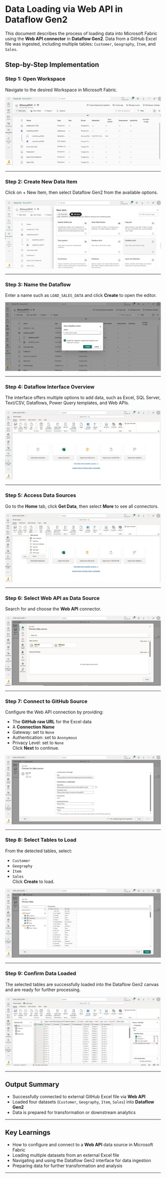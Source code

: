 # Data Loading via Web API in Dataflow Gen2  

This document describes the process of loading data into Microsoft Fabric using the **Web API connector** in **Dataflow Gen2**. Data from a GitHub Excel file was ingested, including multiple tables: `Customer`, `Geography`, `Item`, and `Sales`.

## Step-by-Step Implementation

### Step 1: Open Workspace

Navigate to the desired Workspace in Microsoft Fabric.

![Step 1](https://github.com/Tungana-Bhavya/MICROSOFT_FABRIC_BOOTCAMP/blob/main/DATAFLOWGEN2/WEBAPI_DATAFLOW/DATA_LOADING/IMAGES/1_WORKSPACE_NEW_ITEM.jpg)

---

### Step 2: Create New Data Item

Click on + New Item, then select Dataflow Gen2 from the available options.

![Step 2](https://github.com/Tungana-Bhavya/MICROSOFT_FABRIC_BOOTCAMP/blob/main/DATAFLOWGEN2/WEBAPI_DATAFLOW/DATA_LOADING/IMAGES/2_SELECT_DATAFLOWGEN2.jpg)

---


### Step 3: Name the Dataflow

Enter a name such as `LOAD_SALES_DATA` and click **Create** to open the editor.

![Step 2](https://github.com/Tungana-Bhavya/MICROSOFT_FABRIC_BOOTCAMP/blob/main/DATAFLOWGEN2/WEBAPI_DATAFLOW/DATA_LOADING/IMAGES/3__NAMING_DATAFLOWGEN2.jpg)

---

### Step 4: Dataflow Interface Overview

The interface offers multiple options to add data, such as Excel, SQL Server, Text/CSV, Dataflows, Power Query templates, and Web APIs.

![Step 3](https://github.com/Tungana-Bhavya/MICROSOFT_FABRIC_BOOTCAMP/blob/main/DATAFLOWGEN2/WEBAPI_DATAFLOW/DATA_LOADING/IMAGES/4_WORKFLOW_GEN2.jpg)

---

### Step 5: Access Data Sources

Go to the **Home** tab, click **Get Data**, then select **More** to see all connectors.

![Step 4](https://github.com/Tungana-Bhavya/MICROSOFT_FABRIC_BOOTCAMP/blob/main/DATAFLOWGEN2/WEBAPI_DATAFLOW/DATA_LOADING/IMAGES/5_GET_DATA.jpg)

---

### Step 6: Select Web API as Data Source

Search for and choose the **Web API** connector.

![Step 5](https://github.com/Tungana-Bhavya/MICROSOFT_FABRIC_BOOTCAMP/blob/main/DATAFLOWGEN2/WEBAPI_DATAFLOW/DATA_LOADING/IMAGES/6_WEB_API_SOURCE.jpg)

---

### Step 7: Connect to GitHub Source

Configure the Web API connection by providing:
- The **GitHub raw URL** for the Excel data  
- A **Connection Name**  
- Gateway: set to `None`  
- Authentication: set to `Anonymous`  
- Privacy Level: set to `None`  
Click **Next** to continue.

![Step 6](https://github.com/Tungana-Bhavya/MICROSOFT_FABRIC_BOOTCAMP/blob/main/DATAFLOWGEN2/WEBAPI_DATAFLOW/DATA_LOADING/IMAGES/7_URL.jpg)

---

### Step 8: Select Tables to Load

From the detected tables, select:
- `Customer`  
- `Geography`  
- `Item`  
- `Sales`  
Click **Create** to load.

![Step 7](https://github.com/Tungana-Bhavya/MICROSOFT_FABRIC_BOOTCAMP/blob/main/DATAFLOWGEN2/WEBAPI_DATAFLOW/DATA_LOADING/IMAGES/8_CHOOSE_DATA.jpg)

---

### Step 9: Confirm Data Loaded

The selected tables are successfully loaded into the Dataflow Gen2 canvas and are ready for further processing.

![Step 8](https://github.com/Tungana-Bhavya/MICROSOFT_FABRIC_BOOTCAMP/blob/main/DATAFLOWGEN2/WEBAPI_DATAFLOW/LAKEHOUSE_DESTINATION/IMAGES/DATAFLOWGEN2_ITEM_TO_LAKEHOUSE_1.jpg)


---

## Output Summary

- Successfully connected to external GitHub Excel file via **Web API**  
- Loaded four datasets (`Customer`, `Geography`, `Item`, `Sales`) into **Dataflow Gen2**  
- Data is prepared for transformation or downstream analytics  

---

## Key Learnings

- How to configure and connect to a **Web API** data source in Microsoft Fabric  
- Loading multiple datasets from an external Excel file  
- Navigating and using the Dataflow Gen2 interface for data ingestion  
- Preparing data for further transformation and analysis  


---

